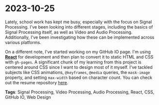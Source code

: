 # 2023-10-25

Lately, school work has kept me busy, especially with the focus on Signal Processing. I've been looking into different stages, including the basics of Signal Processing itself, as well as Video and Audio Processing. Additionally, I've been investigating how these can be implemented across various platforms.

On a different note, I've started working on my GitHub IO page. I'm using **[React](https://reactjs.org/)** for development and then plan to convert it to static HTML and CSS with `gh-pages`. A significant chunk of my learning from this project is centered around CSS since I want to design most of it myself. I've tackled subjects like CSS animations, `@keyframes`, `@media` queries, the `mask-image` property, and setting `max-width` based on character count. You can check out the resume repository [here](https://github.com/mjmoshiri/resume).

**Tags**: Signal Processing, Video Processing, Audio Processing, React, CSS, GitHub IO, Web Design
